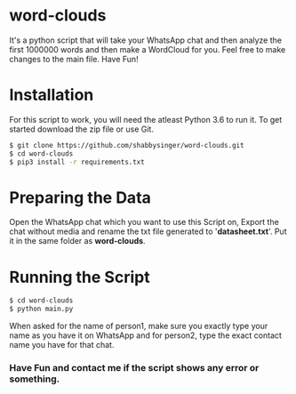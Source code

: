 # word-clouds
It's a python script that will take your WhatsApp chat and then analyze the first 1000000 words and then make a WordCloud for you.
Feel free to make changes to the main file. Have Fun!

# Installation
For this script to work, you will need the atleast Python 3.6 to run it.
To get started download the zip file or use Git.

```sh
$ git clone https://github.com/shabbysinger/word-clouds.git
$ cd word-clouds
$ pip3 install -r requirements.txt
```

# Preparing the Data
Open the WhatsApp chat which you want to use this Script on, Export the chat without media and rename the txt file generated to '**datasheet.txt**'. Put it in the same folder as **word-clouds**.

# Running the Script
```sh
$ cd word-clouds
$ python main.py
```
When asked for the name of person1, make sure you exactly type your name as you have it on WhatsApp and for person2, type the exact contact name you have for that chat.

### Have Fun and contact me if the script shows any error or something.
